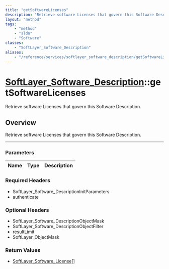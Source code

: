 ```yaml
---
title: "getSoftwareLicenses"
description: "Retrieve software Licenses that govern this Software Description."
layout: "method"
tags:
    - "method"
    - "sldn"
    - "Software"
classes:
    - "SoftLayer_Software_Description"
aliases:
    - "/reference/services/softlayer_software_description/getSoftwareLicenses"
---
```

# [SoftLayer_Software_Description](/reference/services/SoftLayer_Software_Description)::getSoftwareLicenses


Retrieve software Licenses that govern this Software Description.


## Overview 
Retrieve software Licenses that govern this Software Description.

-----

### Parameters 
|Name | Type | Description |
| --- | --- | --- |


### Required Headers
* SoftLayer_Software_DescriptionInitParameters
* authenticate


### Optional Headers
* SoftLayer_Software_DescriptionObjectMask
* SoftLayer_Software_DescriptionObjectFilter
* resultLimit
* SoftLayer_ObjectMask

### Return Values
* <a href='/reference/datatypes/SoftLayer_Software_License'>SoftLayer_Software_License[] </a>




